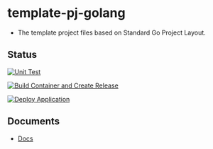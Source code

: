 # template-pj-golang

- The template project files based on Standard Go Project Layout.

## Status

[![Unit Test](https://github.com/mythrnr/template-pj-golang/workflows/Unit%20Test/badge.svg)](https://github.com/mythrnr/template-pj-golang/actions?query=workflow%3A%22Unit+Test%22)

[![Build Container and Create Release](https://github.com/mythrnr/template-pj-golang/workflows/Build%20Container%20and%20Create%20Release/badge.svg)](https://github.com/mythrnr/template-pj-golang/actions?query=workflow%3A%22Build+Container+and+Create+Release%22)

[![Deploy Application](https://github.com/mythrnr/template-pj-golang/workflows/Deploy%20Application/badge.svg)](https://github.com/mythrnr/template-pj-golang/actions?query=workflow%3A%22Deploy+Application%22)

## Documents

- [Docs](./docs/README.md)
